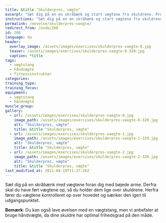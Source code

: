 ```yaml
---
title: &title "Skulderpres, vægte"
excerpt: "Sæt dig på en en skråbænk og start vægtene fra skuldrene. Pres op over hovedet indtil du har strakte arme. Sænk langsomt til udgangspunktet igen."
instructions: "Sæt dig på en en skråbænk og start vægtene fra skuldrene. Pres op over hovedet indtil du har strakte arme. Sænk langsomt til udgangspunktet igen."
permalink: /oevelse/skulderpres-vaegte/
redirect_from: /node/266
id: 266
language: da
header:
  overlay_image: /assets/images/exercises/skulderpres-vaegte-0.jpg
  teaser: /assets/images/exercises/skulderpres-vaegte-0-320.jpg
  caption: *title
tags:
  - vægtstang
  - håndvægte
  - fitnessinstruktør
categories:
training_type: 
training_focus: 
equipment:
  - vægtstang
  - håndvægte
muscle_group:
gallery:
  - url: /assets/images/exercises/skulderpres-vaegte-0.jpg
    image_path: /assets/images/exercises/skulderpres-vaegte-0-320.jpg
    alt: "Skulderpres, vægte"
    title: &title "Skulderpres, vægte"
  - url: /assets/images/exercises/skulderpres-vaegte-1.jpg
    image_path: /assets/images/exercises/skulderpres-vaegte-1-320.jpg
    alt: "Skulderpres, vægte"
    title: &title "Skulderpres, vægte"
  - url: /assets/images/exercises/skulderpres-vaegte-2.jpg
    image_path: /assets/images/exercises/skulderpres-vaegte-2-320.jpg
    alt: "Skulderpres, vægte"
    title: &title "Skulderpres, vægte"
last_modified_at: 2011-04-19T11:37:26Z
---
```


Sæt dig på en skråbænk med vægtene foran dig med bøjede arme. Derfra skal du have ført vægtene op, så du holder dem lige over skuldrene. Herfra fører du vægtene kontrolleret op over hovedet og sænker den igen til udgangspunktet.

**Bemærk**: Du kan også lave øvelsen med en vægtstang, men vi anbefaler at bruge håndvægte, da dine skuldre har optimal frihedsgrad på den måde.
